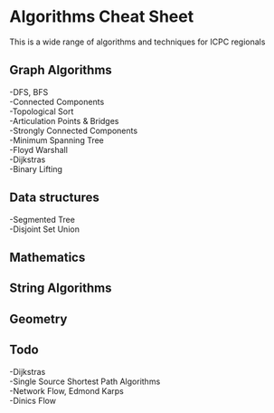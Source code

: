 # Algorithms Cheat Sheet

This is a wide range of algorithms and techniques for ICPC regionals  

## Graph Algorithms
-DFS, BFS  
-Connected Components  
-Topological Sort  
-Articulation Points & Bridges  
-Strongly Connected Components  
-Minimum Spanning Tree  
-Floyd Warshall  
-Dijkstras  
-Binary Lifting  

## Data structures  
-Segmented Tree  
-Disjoint Set Union 

## Mathematics  

## String Algorithms

## Geometry


## Todo
-Dijkstras  
-Single Source Shortest Path Algorithms  
-Network Flow, Edmond Karps  
-Dinics Flow  



